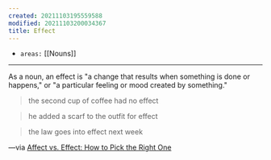 ```yaml
---
created: 20211103195559588
modified: 20211103200034367
title: Effect
---
```


- `areas:` [[Nouns]]

---

As a noun, an effect is "a change that results when something is done or happens," or "a particular feeling or mood created by something."

> the second cup of coffee had no effect

> he added a scarf to the outfit for effect

> the law goes into effect next week

—via [Affect vs. Effect: How to Pick the Right One](#%20Merriam-Webster%7Chttps%3A%2F%2Fwww.merriam-webster.com%2Fwords-at-play%2Faffect-vs-effect-usage-difference)
